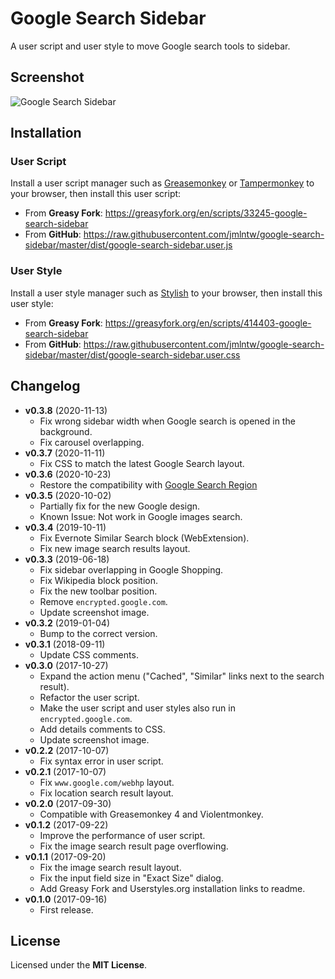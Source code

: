 # Google Search Sidebar

A user script and user style to move Google search tools to sidebar.

## Screenshot

![Google Search Sidebar](https://raw.githubusercontent.com/jmlntw/google-search-sidebar/master/screenshot.png)

## Installation

### User Script

Install a user script manager such as [Greasemonkey](http://www.greasespot.net/) or [Tampermonkey](https://tampermonkey.net/) to your browser, then install this user script:

* From **Greasy Fork**: https://greasyfork.org/en/scripts/33245-google-search-sidebar
* From **GitHub**: https://raw.githubusercontent.com/jmlntw/google-search-sidebar/master/dist/google-search-sidebar.user.js

### User Style

Install a user style manager such as [Stylish](https://userstyles.org/help/stylish) to your browser, then install this user style:

* From **Greasy Fork**: https://greasyfork.org/en/scripts/414403-google-search-sidebar
* From **GitHub**: https://raw.githubusercontent.com/jmlntw/google-search-sidebar/master/dist/google-search-sidebar.user.css

## Changelog

* **v0.3.8** (2020-11-13)
  * Fix wrong sidebar width when Google search is opened in the background.
  * Fix carousel overlapping.
* **v0.3.7** (2020-11-11)
  * Fix CSS to match the latest Google Search layout.
* **v0.3.6** (2020-10-23)
  * Restore the compatibility with [Google Search Region](https://github.com/jmlntw/google-search-region)
* **v0.3.5** (2020-10-02)
  * Partially fix for the new Google design.
  * Known Issue: Not work in Google images search.
* **v0.3.4** (2019-10-11)
  * Fix Evernote Similar Search block (WebExtension).
  * Fix new image search results layout.
* **v0.3.3** (2019-06-18)
  * Fix sidebar overlapping in Google Shopping.
  * Fix Wikipedia block position.
  * Fix the new toolbar position.
  * Remove `encrypted.google.com`.
  * Update screenshot image.
* **v0.3.2** (2019-01-04)
  * Bump to the correct version.
* **v0.3.1** (2018-09-11)
  * Update CSS comments.
* **v0.3.0** (2017-10-27)
  * Expand the action menu ("Cached", "Similar" links next to the search result).
  * Refactor the user script.
  * Make the user script and user styles also run in `encrypted.google.com`.
  * Add details comments to CSS.
  * Update screenshot image.
* **v0.2.2** (2017-10-07)
  * Fix syntax error in user script.
* **v0.2.1** (2017-10-07)
  * Fix `www.google.com/webhp` layout.
  * Fix location search result layout.
* **v0.2.0** (2017-09-30)
  * Compatible with Greasemonkey 4 and Violentmonkey.
* **v0.1.2** (2017-09-22)
  * Improve the performance of user script.
  * Fix the image search result page overflowing.
* **v0.1.1** (2017-09-20)
  * Fix the image search result layout.
  * Fix the input field size in "Exact Size" dialog.
  * Add Greasy Fork and Userstyles.org installation links to readme.
* **v0.1.0** (2017-09-16)
  * First release.

## License

Licensed under the **MIT License**.
